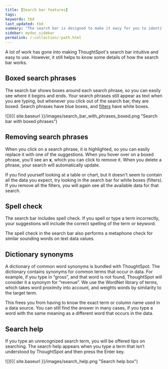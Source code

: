```yaml
---
title: [Search bar features]
tags:
keywords: tbd
last_updated: tbd
summary: "The search bar is designed to make it easy for you to identify your search terms. "
sidebar: mydoc_sidebar
permalink: /:collection/:path.html
---
```

A lot of work has gone into making ThoughtSpot's search bar intuitive and easy to use. However, it still helps to know some details of how the search bar works.

## Boxed search phrases

The search bar shows boxes around each search phrase, so you can easily see where it begins and ends. Your search phrases still appear as text when you are typing, but whenever you click out of the search bar, they are boxed. Search phrases have blue boxes, and [filters](../../complex_searches/about_filters.html#) have white boxes.

 ![]({{ site.baseurl }}/images/search_bar_with_phrases_boxed.png "Search bar with boxed phrases")

## Removing search phrases

When you click on a search phrase, it is highlighted, so you can easily replace it with one of the suggestions. When you hover over on a boxed phrase, you'll see an **x**, which you can click to remove it. When you delete a phrase, your search will automatically update.

If you find yourself looking at a table or chart, but it doesn't seem to contain all the data you expect, try looking in the search bar for white boxes (filters). If you remove all the filters, you will again see all the available data for that search.

## Spell check

The search bar includes spell check. If you spell or type a term incorrectly, your suggestions will include the correct spelling of the term or keyword.

The spell check in the search bar also performs a metaphone check for similar sounding words on text data values.

## Dictionary synonyms

A dictionary of common word synonyms is bundled with ThoughtSpot. The dictionary contains synonyms for common terms that occur in data. For example, if you type in “gross”, and that word is not found, ThoughtSpot will consider it a synonym for “revenue”. We use the WordNet library of terms, which takes word proximity into account, and weights words by similarity to the target term.

This frees you from having to know the exact term or column name used in a data source. You can still find the answer in many cases, if you type a word with the same meaning as a different word that occurs in the data.

## Search help

If you type an unrecognized search term, you will be offered tips on searching. The search help appears when you type a term that isn’t understood by ThoughtSpot and then press the Enter key.

 ![]({{ site.baseurl }}/images/search_help.png "Search help box")
